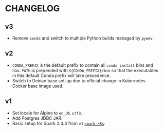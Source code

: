 # CHANGELOG

## v3

- Remove `conda` and switch to multiple Python builds managed by `pyenv`.

## v2

- `CONDA_PREFIX` is the default prefix to contain all `conda install` bins and
  libs. `PATH` is prepended with `${CONDA_PREFIX}/bin` so that the executables
  in this default Conda prefix will take precedence.
- Switch to Debian base set-up due to official change in Kubernetes Docker base
  image used.

## v1

- Set locale for Alpine to `en_US.utf8`.
- Add Postgres JDBC JAR.
- Basic setup for Spark 2.4.4 from `v1`
  [`spark-k8s`](https://github.com/guangie88/spark-k8s).
